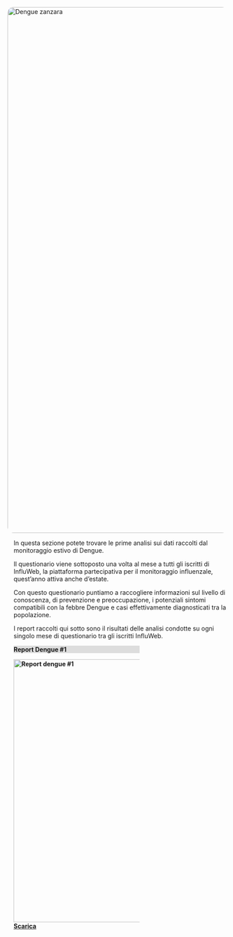 <img src="assets/images/mosquito.jpg" alt="Dengue zanzara" style="width:30vh;float:right;margin: 1em;border-radius:1em"/>

In questa sezione potete trovare le prime analisi sui dati raccolti dal monitoraggio estivo di Dengue.

Il questionario viene sottoposto una volta al mese a tutti gli iscritti di InfluWeb, la piattaforma partecipativa per il monitoraggio influenzale, quest’anno attiva anche d’estate.

Con questo questionario puntiamo a raccogliere informazioni sul livello di conoscenza, di prevenzione e preoccupazione, i potenziali sintomi compatibili con la febbre Dengue e casi effettivamente diagnosticati tra la popolazione.

I report raccolti qui sotto sono il risultati delle analisi condotte su ogni singolo mese di questionario tra gli iscritti InfluWeb.

<div class="card" style="width: 18rem;margin-right: 2em">
  <div class="card-body" style="background-color: #dddddd">
    <p><strong>Report Dengue #1</p>
  </div>
  <img class="card-img-top" src="assets/images/report-dengue-1.png" style="height:15vh;object-fit: none" alt="Report dengue #1">
  <div class="card-body" style=''>
    <a href="assets/pdf/report-dengue-1.pdf" class="btn btn-primary">Scarica</a>
  </div>
</div>